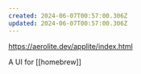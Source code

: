 ```yaml
---
created: 2024-06-07T00:57:00.306Z
updated: 2024-06-07T00:57:00.306Z
---
```

https://aerolite.dev/applite/index.html

A UI for [[homebrew]]